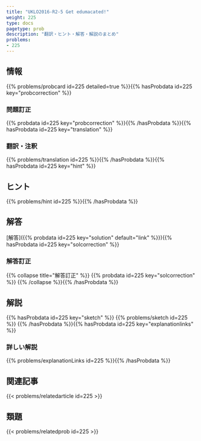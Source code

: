 ```yaml
---
title: "UKLO2016-R2-5 Get edumacated!"
weight: 225
type: docs
pagetype: prob
description: "翻訳・ヒント・解答・解説のまとめ"
problems: 
- 225
---
```


## 情報

{{% problems/probcard id=225 detailed=true %}}{{% hasProbdata id=225 key="probcorrection" %}}

### 問題訂正

{{% probdata id=225 key="probcorrection" %}}{{% /hasProbdata %}}{{% hasProbdata id=225 key="translation" %}}

### 翻訳・注釈

{{% problems/translation id=225 %}}{{% /hasProbdata %}}{{% hasProbdata id=225 key="hint" %}}

## ヒント

{{% problems/hint id=225 %}}{{% /hasProbdata %}}

## 解答

[解答]({{% probdata id=225 key="solution" default="link" %}}){{% hasProbdata id=225 key="solcorrection" %}}

### 解答訂正

{{% collapse title="解答訂正" %}}
{{% probdata id=225 key="solcorrection" %}}
{{% /collapse %}}{{% /hasProbdata %}}

## 解説

{{% hasProbdata id=225 key="sketch" %}}
{{% problems/sketch id=225 %}}
{{% /hasProbdata %}}{{% hasProbdata id=225 key="explanationlinks" %}}

### 詳しい解説

{{% problems/explanationLinks id=225 %}}{{% /hasProbdata %}}

## 関連記事

{{< problems/relatedarticle id=225 >}}

## 類題

{{< problems/relatedprob id=225 >}}
